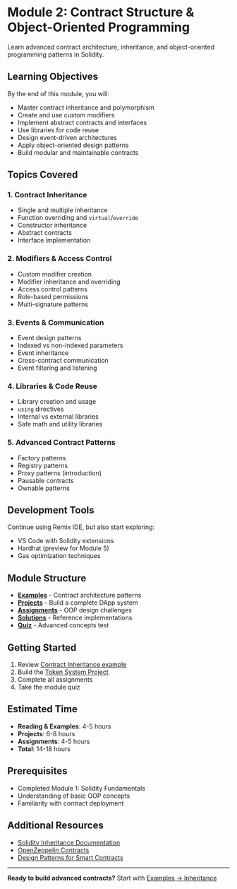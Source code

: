 # Module 2: Contract Structure & Object-Oriented Programming

Learn advanced contract architecture, inheritance, and object-oriented programming patterns in Solidity.

##  Learning Objectives

By the end of this module, you will:

- Master contract inheritance and polymorphism
- Create and use custom modifiers
- Implement abstract contracts and interfaces
- Use libraries for code reuse
- Design event-driven architectures
- Apply object-oriented design patterns
- Build modular and maintainable contracts

##  Topics Covered

### 1. Contract Inheritance

- Single and multiple inheritance
- Function overriding and `virtual`/`override`
- Constructor inheritance
- Abstract contracts
- Interface implementation

### 2. Modifiers & Access Control

- Custom modifier creation
- Modifier inheritance and overriding
- Access control patterns
- Role-based permissions
- Multi-signature patterns

### 3. Events & Communication

- Event design patterns
- Indexed vs non-indexed parameters
- Event inheritance
- Cross-contract communication
- Event filtering and listening

### 4. Libraries & Code Reuse

- Library creation and usage
- `using` directives
- Internal vs external libraries
- Safe math and utility libraries

### 5. Advanced Contract Patterns

- Factory patterns
- Registry patterns
- Proxy patterns (introduction)
- Pausable contracts
- Ownable patterns

##  Development Tools

Continue using Remix IDE, but also start exploring:

- VS Code with Solidity extensions
- Hardhat (preview for Module 5)
- Gas optimization techniques

##  Module Structure

- [**Examples**](./examples/) - Contract architecture patterns
- [**Projects**](./projects/) - Build a complete DApp system
- [**Assignments**](./assignments/) - OOP design challenges
- [**Solutions**](./solutions/) - Reference implementations
- [**Quiz**](./quiz.md) - Advanced concepts test

##  Getting Started

1. Review [Contract Inheritance example](./examples/01-inheritance.sol)
2. Build the [Token System Project](./projects/01-token-system/)
3. Complete all assignments
4. Take the module quiz

##  Estimated Time

- **Reading & Examples**: 4-5 hours
- **Projects**: 6-8 hours
- **Assignments**: 4-5 hours
- **Total**: 14-18 hours

##  Prerequisites

- Completed Module 1: Solidity Fundamentals
- Understanding of basic OOP concepts
- Familiarity with contract deployment

##  Additional Resources

- [Solidity Inheritance Documentation](https://docs.soliditylang.org/en/latest/contracts.html#inheritance)
- [OpenZeppelin Contracts](https://docs.openzeppelin.com/contracts/)
- [Design Patterns for Smart Contracts](https://fravoll.github.io/solidity-patterns/)

---

**Ready to build advanced contracts?** Start with [Examples → Inheritance](./examples/01-inheritance.sol) 
